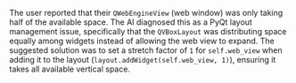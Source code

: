The user reported that their `QWebEngineView` (web window) was only taking half of the available space. The AI diagnosed this as a PyQt layout management issue, specifically that the `QVBoxLayout` was distributing space equally among widgets instead of allowing the web view to expand. The suggested solution was to set a stretch factor of `1` for `self.web_view` when adding it to the layout (`layout.addWidget(self.web_view, 1)`), ensuring it takes all available vertical space.